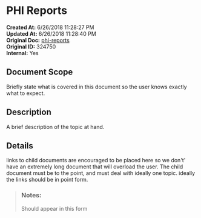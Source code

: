 # PHI Reports

**Created At:** 6/26/2018 11:28:27 PM  
**Updated At:** 6/26/2018 11:28:40 PM  
**Original Doc:** [phi-reports](https://docs.zumasys.com/accuterm/phi-reports)  
**Original ID:** 324750  
**Internal:** Yes  


## Document Scope

Briefly state what is covered in this document so the user knows exactly what to expect.

## Description

A brief description of the topic at hand.

## Details

links to child documents are encouraged to be placed here so we don't' have an extremely long document that will overload the user. The child document must be to the point, and must deal with ideally one topic. ideally the links should be in point form.




> ### Notes: 
> 
> Should appear in this form

